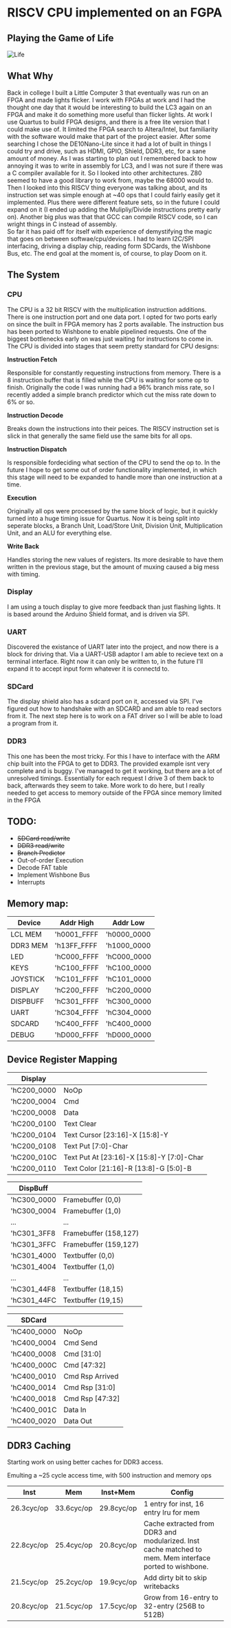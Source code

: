 

# RISCV CPU implemented on an FGPA

## Playing the Game of Life

![Life](life.gif)

## What Why

Back in college I built a Little Computer 3 that eventually was run on an FPGA and made lights flicker. I work with FPGAs at work and I had the thought one day that it would be interesting to build the LC3 again on an FPGA and make it do something more useful than flicker lights.
 At work I use Quartus to build FPGA designs, and there is a free lite version that I could make use of. It limited the FPGA search to Altera/Intel, but familiarity with the software would make that part of the project easier. After some searching I chose the DE10Nano-Lite since it had a lot of built in things I could try and drive, such as HDMI, GPIO, Shield, DDR3, etc, for a sane amount of money.
 As I was starting to plan out I remembered back to how annoying it was to write in assembly for LC3, and I was not sure if there was a C compiler available for it. So I looked into other architectures. Z80 seemed to have a good library to work from, maybe the 68000 would to. Then I looked into this RISCV thing everyone was talking about, and its instruction set was simple enough at ~40 ops that I could fairly easily get it implemented. Plus there were different feature sets, so in the future I could expand on it (I ended up adding the Mulipliy/Divide instructions pretty early on). Another big plus was that that GCC can compile RISCV code, so I can wright things in C instead of assembly.  
 So far it has paid off for itself with experience of demystifying the magic that goes on between softwae/cpu/devices. I had to learn I2C/SPI interfacing, driving a display chip, reading form SDCards, the Wishbone Bus, etc. 
 The end goal at the moment is, of course, to play Doom on it.

## The System

### CPU

The CPU is a 32 bit RISCV with the multiplication instruction additions. There is one instruction port and one data port. I opted for two ports early on since the built in FPGA memory has 2 ports available. The instruction bus has been ported to Wishbone to enable pipelined requests. One of the biggest bottlenecks early on was just waiting for instructions to come in. The CPU is divided into stages that seem pretty standard for CPU designs:

**Instruction Fetch**

Responsible for constantly requesting instructions from memory. There is a 8 instruction buffer that is filled while the CPU is waiting for some op to finish. Originally the code I was running had a 96% branch miss rate, so I recently added a simple branch predictor which cut the miss rate down to 6% or so.

**Instruction Decode**

Breaks down the instructions into their peices. The RISCV instruction set is slick in that generally the same field use the same bits for all ops.

**Instruction Dispatch**

Is responsible fordeciding what section of the CPU to send the op to. In the future I hope to get some out of order functionality implemented, in which this stage will need to be expanded to handle more than one instruction at a time.

**Execution**

Originally all ops were processed by the same block of logic, but it quickly turned into a huge timing issue for Quartus. Now it is being split into seperate blocks, a Branch Unit, Load/Store Unit, Division Unit, Multiplication Unit, and an ALU for everything else.

**Write Back**

Handles storing the new values of registers. Its more desirable to have them written in the previous stage, but the amount of muxing caused a big mess with timing.

### Display

I am using a touch display to give more feedback than just flashing lights. It is based around the Arduino Shield format, and is driven via SPI.

### UART

Discovered the existance of UART later into the project, and now there is a block for driving that. Via a UART-USB adaptor I am able to recieve text on a terminal interface. Right now it can only be written to, in the future I'll expand it to accept input form whatever it is connectd to.

### SDCard

The display shield also has a sdcard port on it, accessed via SPI. I've figured out how to handshake with an SDCARD and am able to read sectors from it. The next step here is to work on a FAT driver so I will be able to load a program from it.

### DDR3

This one has been the most tricky. For this I have to interface with the ARM chip built into the FPGA to get to DDR3. The provided example isnt very complete and is buggy. I've managed to get it working, but there are a lot of unresolved timings. Essentially for each request I drive 3 of them back to back, afterwards they seem to take. More work to do here, but I really needed to get access to memory outside of the FPGA since memory limited in the FPGA

## TODO:

 - ~~SDCard read/write~~
 - ~~DDR3 read/write~~
 - ~~Branch Predictor~~
 - Out-of-order Execution
 - Decode FAT table
 - Implement Wishbone Bus
 - Interrupts

## Memory map:

| Device  | Addr High   | Addr Low    |
| --      | --          | --          |
|LCL MEM  | 'h0001_FFFF | 'h0000_0000 |
|DDR3 MEM | 'h13FF_FFFF | 'h1000_0000 |
|LED      | 'hC000_FFFF | 'hC000_0000 |
|KEYS     | 'hC100_FFFF | 'hC100_0000 |
|JOYSTICK | 'hC101_FFFF | 'hC101_0000 |
|DISPLAY  | 'hC200_FFFF | 'hC200_0000 |
|DISPBUFF | 'hC301_FFFF | 'hC300_0000 |
|UART     | 'hC304_FFFF | 'hC304_0000 |
|SDCARD   | 'hC400_FFFF | 'hC400_0000 |
|DEBUG    | 'hD000_FFFF | 'hD000_0000 |

## Device Register Mapping

|Display ||
|--|--|
|'hC200_0000 | NoOp|
|'hC200_0004 | Cmd|
|'hC200_0008 | Data|
|'hC200_0100 | Text Clear|
|'hC200_0104 | Text Cursor [23:16]-X [15:8]-Y|
|'hC200_0108 | Text Put                       [7:0]-Char|
|'hC200_010C | Text Put At [23:16]-X [15:8]-Y [7:0]-Char|
|'hC200_0110 | Text Color  [21:16]-R [13:8]-G [5:0]-B |

|DispBuff ||
|--|--|
|'hC300_0000 | Framebuffer (0,0)|
|'hC300_0004 | Framebuffer (1,0)|
|...|...|
|'hC301_3FF8 | Framebuffer (158,127)|
|'hC301_3FFC | Framebuffer (159,127)|
|'hC301_4000 | Textbuffer  (0,0)|
|'hC301_4004 | Textbuffer  (1,0)|
|...|...|
|'hC301_44F8 | Textbuffer  (18,15)|
|'hC301_44FC | Textbuffer  (19,15)|

|SDCard ||
|--|--|
|'hC400_0000 | NoOp|
|'hC400_0004 | Cmd Send|
|'hC400_0008 | Cmd [31:0]|
|'hC400_000C | Cmd [47:32]|
|'hC400_0010 | Cmd Rsp Arrived|
|'hC400_0014 | Cmd Rsp [31:0]|
|'hC400_0018 | Cmd Rsp [47:32]|
|'hC400_001C | Data In|
|'hC400_0020 | Data Out|

## DDR3 Caching

Starting work on using better caches for DDR3 access.

Emulting a ~25 cycle access time, with 500 instruction and memory ops

| Inst       | Mem        | Inst+Mem   | Config |
| --         | --         | --         | -- |
| 26.3cyc/op | 33.6cyc/op | 29.8cyc/op | 1 entry for inst, 16 entry lru for mem|
| 22.8cyc/op | 25.4cyc/op | 20.8cyc/op | Cache extracted from DDR3 and modularized. Inst cache matched to mem. Mem interface ported to wishbone.
| 21.5cyc/op | 25.2cyc/op | 19.9cyc/op | Add dirty bit to skip writebacks
| 20.8cyc/op | 21.5cyc/op | 17.5cyc/op | Grow from 16-entry to 32-entry (256B to 512B)
